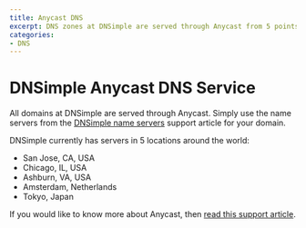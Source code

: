 ```yaml
---
title: Anycast DNS
excerpt: DNS zones at DNSimple are served through Anycast from 5 points of presence.
categories:
- DNS
---
```


# DNSimple Anycast DNS Service

All domains at DNSimple are served through Anycast. Simply use the name servers from the [DNSimple name servers](/articles/dnsimple-nameservers/) support article for your domain.

DNSimple currently has servers in 5 locations around the world:

- San Jose, CA, USA
- Chicago, IL, USA
- Ashburn, VA, USA
- Amsterdam, Netherlands
- Tokyo, Japan

If you would like to know more about Anycast, then [read this support article](/articles/why-anycast-dns/).
